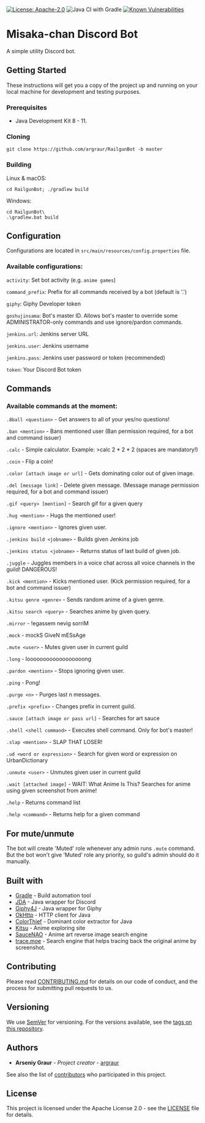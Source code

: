 [![License: Apache-2.0](https://img.shields.io/badge/License-Apache%202.0-yellow.svg)](http://www.apache.org/licenses/LICENSE-2.0)
![Java CI with Gradle](https://github.com/argraur/RailgunBot/workflows/Java%20CI%20with%20Gradle/badge.svg)
[![Known Vulnerabilities](https://snyk.io/test/github/argraur/RailgunBot/badge.svg?targetFile=build.gradle)](https://snyk.io/test/github/argraur/RailgunBot?targetFile=build.gradle)

# Misaka-chan Discord Bot

A simple utility Discord bot.

## Getting Started

These instructions will get you a copy of the project up and running on your local machine for development and testing purposes.

### Prerequisites

* Java Development Kit 8 - 11.

### Cloning

```
git clone https://github.com/argraur/RailgunBot -b master
```

### Building

Linux & macOS:
```
cd RailgunBot; ./gradlew build
```

Windows:
```
cd RailgunBot\
.\gradlew.bat build
```

## Configuration

Configurations are located in `src/main/resources/config.properties` file.

### Available configurations:

`activity`: Set bot activity (e.g. `anime games`)

`command_prefix`: Prefix for all commands received by a bot (default is '.')

`giphy`: Giphy Developer token

`goshujinsama`: Bot's master ID. Allows bot's master to override some ADMINISTRATOR-only commands and use ignore/pardon commands.

`jenkins.url`: Jenkins server URL

`jenkins.user`: Jenkins username

`jenkins.pass`: Jenkins user password or token (recommended)

`token`: Your Discord Bot token

## Commands

### Available commands at the moment:

`.8ball <question>` - Get answers to all of your yes/no questions!

`.ban <mention>` - Bans mentioned user (Ban permission required, for a bot and command issuer)

`.calc` - Simple calculator. Example: >calc 2 * 2 * 2 (spaces are mandatory!)

`.coin` - Flip a coin!

`.color [attach image or url]` - Gets dominating color out of given image.

`.del [message link]` - Delete given message. (Message manage permission required, for a bot and command issuer)

`.gif <query> [mention]` - Search gif for a given query

`.hug <mention>` - Hugs the mentioned user!

`.ignore <mention>` - Ignores given user.

`.jenkins build <jobname>` - Builds given Jenkins job

`.jenkins status <jobname>` - Returns status of last build of given job.

`.juggle` - Juggles members in a voice chat across all voice channels in the guild! DANGEROUS!

`.kick <mention>` - Kicks mentioned user. (Kick permission required, for a bot and command issuer)

`.kitsu genre <genre>` - Sends random anime of a given genre.

`.kitsu search <query>` - Searches anime by given query.

`.mirror` - !egassem nevig sorriM

`.mock` - mockS GiveN mESsAge

`.mute <user>` - Mutes given user in current guild

`.long` - loooooooooooooooooong

`.pardon <mention>` - Stops ignoring given user.

`.ping` - Pong!

`.purge <n>` - Purges last n messages.

`.prefix <prefix>` - Changes prefix in current guild.

`.sauce [attach image or pass url]` - Searches for art sauce

`.shell <shell command>` - Executes shell command. Only for bot's master!

`.slap <mention>` - SLAP THAT LOSER!

`.ud <word or expression>` - Search for given word or expression on UrbanDictionary

`.unmute <user>` - Unmutes given user in current guild

`.wait [attached image]` - WAIT: What Anime Is This? Searches for anime using given screenshot from anime!

`.help` - Returns command list

`.help <command>` - Returns help for a given command


## For mute/unmute

The bot will create 'Muted' role whenever any admin runs `.mute` command.
But the bot won't give 'Muted' role any priority, so guild's admin should do it manually.

## Built with

* [Gradle](https://github.com/gradle/gradle) - Build automation tool
* [JDA](https://github.com/DV8FromTheWorld/JDA) - Java wrapper for Discord
* [Giphy4J](https://github.com/keshrath/Giphy4J) - Java wrapper for Giphy
* [OkHttp](https://github.com/square/okhttp) - HTTP client for Java
* [ColorThief](https://github.com/SvenWoltmann/color-thief-java) - Dominant color extractor for Java
* [Kitsu](https://kitsu.io) - Anime exploring site
* [SauceNAO](https://saucenao.com) - Anime art reverse image search engine
* [trace.moe](https://trace.moe) - Search engine that helps tracing back the original anime by screenshot.

## Contributing

Please read [CONTRIBUTING.md](CONTRIBUTING.md) for details on our code of conduct, and the process for submitting pull requests to us.

## Versioning

We use [SemVer](http://semver.org/) for versioning. For the versions available, see the [tags on this repository](https://github.com/your/project/tags). 

## Authors

* **Arseniy Graur** - *Project creator* - [argraur](https://github.com/argraur)

See also the list of [contributors](https://github.com/argraur/RailgunBot/contributors) who participated in this project.

## License

This project is licensed under the Apache License 2.0 - see the [LICENSE](LICENSE) file for details.
